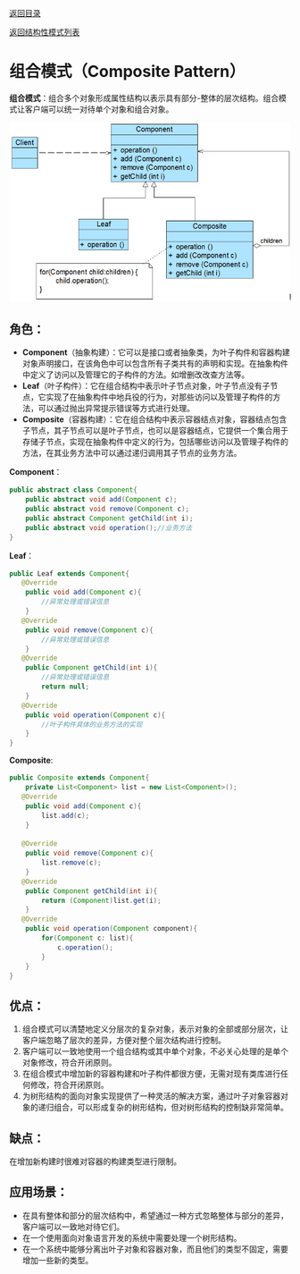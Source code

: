 [返回目录](/README.md)

[返回结构性模式列表](/StructuralPatterns/README.md)

# 组合模式（Composite Pattern）

**组合模式**：组合多个对象形成属性结构以表示具有部分-整体的层次结构。组合模式让客户端可以统一对待单个对象和组合对象。

![](assets/CP-01.jpg)

## 角色：

- **Component**（抽象构建）：它可以是接口或者抽象类，为叶子构件和容器构建对象声明接口，在该角色中可以包含所有子类共有的声明和实现。在抽象构件中定义了访问以及管理它的子构件的方法。如增删改改查方法等。
- **Leaf**（叶子构件）：它在组合结构中表示叶子节点对象，叶子节点没有子节点，它实现了在抽象构件中地兵役的行为，对那些访问以及管理子构件的方法，可以通过抛出异常提示错误等方式进行处理。
- **Composite**（容器构建）：它在组合结构中表示容器结点对象，容器结点包含子节点，其子节点可以是叶子节点，也可以是容器结点，它提供一个集合用于存储子节点，实现在抽象构件中定义的行为，包括哪些访问以及管理子构件的方法，在其业务方法中可以通过递归调用其子节点的业务方法。

**Component**：

```java
public abstract class Component{
    public abstract void add(Component c);
    public abstract void remove(Component c);
    public abstract Component getChild(int i);
    public abstract void operation();//业务方法
}
```

**Leaf**：

```java
public Leaf extends Component{
   @Override
    public void add(Component c){
        //异常处理或错误信息
    }
   @Override
    public void remove(Component c){
        //异常处理或错误信息
    } 
   @Override
    public Component getChild(int i){
        //异常处理或错误信息
        return null;
    }
   @Override
    public void operation(Component c){
        //叶子构件具体的业务方法的实现
    }
}
```

**Composite**:

```java
public Composite extends Component{
    private List<Component> list = new List<Component>();
   @Override
    public void add(Component c){
        list.add(c);
    }
    
   @Override
    public void remove(Component c){
        list.remove(c);
    }
   @Override
    public Component getChild(int i){
        return (Component)list.get(i);
    } 
   @Override
    public void operation(Component component){
        for(Component c: list){
            c.operation();
        }
    } 
}
```

## 优点：

1. 组合模式可以清楚地定义分层次的复杂对象，表示对象的全部或部分层次，让客户端忽略了层次的差异，方便对整个层次结构进行控制。
2. 客户端可以一致地使用一个组合结构或其中单个对象，不必关心处理的是单个对象修改，符合开闭原则。
3. 在组合模式中增加新的容器构建和叶子构件都很方便，无需对现有类库进行任何修改，符合开闭原则。
4. 为树形结构的面向对象实现提供了一种灵活的解决方案，通过叶子对象容器对象的递归组合，可以形成复杂的树形结构，但对树形结构的控制缺非常简单。

## 缺点：

在增加新构建时很难对容器的构建类型进行限制。

## 应用场景：

- 在具有整体和部分的层次结构中，希望通过一种方式忽略整体与部分的差异，客户端可以一致地对待它们。
- 在一个使用面向对象语言开发的系统中需要处理一个树形结构。
- 在一个系统中能够分离出叶子对象和容器对象，而且他们的类型不固定，需要增加一些新的类型。